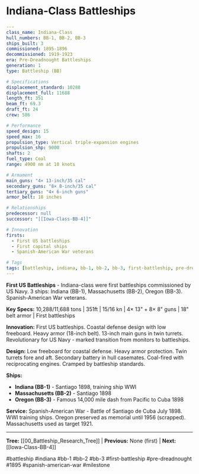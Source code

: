 # Indiana-Class Battleships

```yaml
---
class_name: Indiana-Class
hull_numbers: BB-1, BB-2, BB-3
ships_built: 3
commissioned: 1895-1896
decommissioned: 1919-1923
era: Pre-Dreadnought Battleships
generation: 1
type: Battleship (BB)

# Specifications
displacement_standard: 10288
displacement_full: 11688
length_ft: 351
beam_ft: 69.3
draft_ft: 24
crew: 586

# Performance
speed_design: 15
speed_max: 16
propulsion_type: Vertical triple-expansion engines
propulsion_shp: 9000
shafts: 2
fuel_type: Coal
range: 4900 nm at 10 knots

# Armament
main_guns: "4× 13-inch/35 cal"
secondary_guns: "8× 8-inch/35 cal"
tertiary_guns: "4× 6-inch guns"
armor_belt: 18 inches

# Relationships
predecessor: null
successor: "[[Iowa-Class-BB-4]]"

# Innovation
firsts:
  - First US battleships
  - First capital ships
  - Spanish-American War veterans

# Tags
tags: [battleship, indiana, bb-1, bb-2, bb-3, first-battleship, pre-dreadnought, 1895, spanish-american-war, milestone]
---
```

**First US Battleships** - Indiana-class were first battleships commissioned by US Navy. 3 ships: Indiana (BB-1), Massachusetts (BB-2), Oregon (BB-3). Spanish-American War veterans.

**Key Specs:** 10,288/11,688 tons | 351ft | 15/16 kn | 4× 13" + 8× 8" guns | 18" belt armor | First battleships

**Innovation:** First US battleships. Coastal defense design with low freeboard. Heavy armor (18-inch belt). 13-inch main guns in twin turrets. Revolutionary for US Navy - marked transition from monitors to battleships.

**Design:** Low freeboard for coastal defense. Heavy armor protection. Twin turrets fore and aft. Secondary battery in hull casemates. Coal-fired with reciprocating engines. Cramped by battleship standards.

**Ships:**
- **Indiana (BB-1)** - Santiago 1898, training ship WWI
- **Massachusetts (BB-2)** - Santiago 1898
- **Oregon (BB-3)** - Famous 14,000 mile dash from Pacific to Cuba 1898

**Service:** Spanish-American War - Battle of Santiago de Cuba July 1898. WWI training ships. Oregon preserved as memorial until 1956 (scrapped). Massachusetts used as target 1921.

---
**Tree:** [[00_Battleship_Research_Tree]] | **Previous:** None (first) | **Next:** [[Iowa-Class-BB-4]]

#battleship #indiana #bb-1 #bb-2 #bb-3 #first-battleship #pre-dreadnought #1895 #spanish-american-war #milestone
